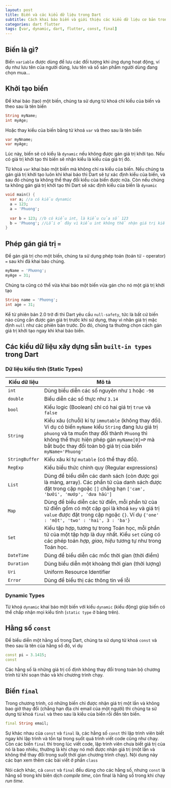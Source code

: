 ```yaml
---
layout: post
title: Biến và các kiểu dữ liệu trong Dart
subtitle: Cách khai báo biến và giới thiệu các kiểu dữ liệu cơ bản trong Dart 
categories: dart flutter
tags: [var, dynamic, dart, flutter, const, final]
---
```

## Biến là gì?

Biến `variable` được dùng để lưu các đối tượng khi ứng dụng hoạt động, ví dụ như lưu tên của người dùng, lưu tên và số sản phẩm người dùng đang chọn mua...

## Khởi tạo biến

Để khai báo (tạo) một biến, chúng ta sử dụng từ khoá chỉ kiểu của biến và theo sau là tên biến

```dart
String myName;
int myAge;
```

Hoặc thay kiểu của biến bằng từ khoá `var` và theo sau là tên biến

```dart
var myNname;
var myAge;
```

Lúc này, biến sẽ có kiểu là `dynamic` nếu không được gán giá trị khởi tạo. Nếu có giá trị khởi tạo thì biến sẽ nhận kiểu là kiểu của giá trị đó. 

Từ khoá `var` khai báo một biến mà không chỉ ra kiểu của biến. Nếu chúng ta gán giá trị khởi tạo luôn khi khai báo thì Dart sẽ tự xác định kiểu của biến, và sau đó chúng ta không thể thay đổi kiểu của biến được nữa. Còn nếu chúng ta không gán giá trị khởi tạo thì Dart sẽ xác định kiểu của biến là `dynamic`

```dart
void main() {
  var a; //a có kiểu dynamic
  a = 123;
  a = 'Phuong';
  
  var b = 123; //b có kiểu int, là kiểu của số 123
  b = 'Phuong'; //Lỗi ở đây vì kiểu int không thể nhận giá trị kiểu String
}
```

## Phép gán giá trị `=`

Để gán giá trị cho một biến, chúng ta sử dụng phép toán (toán tử - operator) `=` sau khi đã khai báo chúng.

```dart
myName = 'Phương';
myAge = 31;
```

Chúng ta cũng có thể vừa khai báo một biến vừa gán cho nó một giá trị khởi tạo

```dart
String name = 'Phương';
int age = 31;
```

Kể từ phiên bản 2.0 trở đi thì Dart yêu cầu `null-safety`, tức là bất cứ biến nào cũng cần được gán giá trị trước khi sử dụng, thay vì nhân giá trị mặc định `null` như các phiên bản trước. Do đó, chúng ta thường chọn cách gán giá trị khởi tạo ngay khi khai báo biến.

## Các kiểu dữ liệu xây dựng sẵn `built-in types` trong Dart

### Dữ liệu kiểu tĩnh (Static Types)

| Kiểu dữ liệu   | Mô tả                                                        |
| -------------- | ------------------------------------------------------------ |
| `int `         | Dùng biểu diễn các số nguyên như `1` hoặc `-98`              |
| `double`       | Biểu diễn các số thực như `3.14`                             |
| `bool`         | Kiểu logic (Boolean) chỉ có hai giá trị `true` và `false`    |
| `String`       | Kiểu xâu (chuỗi) kí tự `immutable` (không thay đổi). Ví dụ có biến `myName` kiểu `String` đang lưu giá trị `phuong` và ta muốn thay đổi thành `Phuong` thì không thể thực hiện phép gán `myName[0]=P` mà bắt buộc thay đổi toàn bộ giá trị của biến `myName='Phuong'` |
| `StringBuffer` | Kiểu xâu kí tự `mutable` (có thể thay đổi).                  |
| `RegExp`       | Kiểu biểu thức chính quy (Regular expressions)               |
| `List`         | Dùng để biểu diễn các danh sách (còn được gọi là mảng, array). Các phần tử của danh sách được đặt trong cặp ngoặc `[]` chẳng hạn `['cam', 'bưởi', 'mướp', 'dưa hấu']` |
| `Map`          | Dùng để biểu diễn các từ điển, mỗi phần tử của từ điển gồm có một cặp gọi là khoá `key` và giá trị `value` được đặt trong cặp ngoặc `{}`. Ví dụ `{'one' : 'một', 'two' : 'hai', 3 : 'ba'}` |
| `Set`          | Kiểu tập hợp, tương tự trong Toán học, mỗi phần tử của một tập hợp là duy nhất. Kiểu `set` cũng có các phép toán *hợp, giao, hiệu* tương tự như trong Toán học. |
| `DateTime`     | Dùng để biểu diễn các mốc thời gian (thời điểm)              |
| `Duration`     | Dùng biểu diễn một khoảng thời gian (thời lượng)             |
| `Uri`          | Uniform Resource Identifier                                  |
| `Error`        | Dùng để biểu thị các thông tin về lỗi                        |

### Dynamic Types

Từ khoá `dynamic` khai báo một biến với kiểu `dynamic` (kiểu động) giúp biến có thể chấp nhận mọi kiểu tĩnh (`static type` ở bảng trên).

## Hằng số `const`

Để biểu diễn một hằng số trong Dart, chúng ta sử dụng từ khoá `const` và theo sau là tên của hằng số đó, ví dụ

```dart
const pi = 3.1415;
const 
```

Các hằng số là những giá trị cố định không thay đổi trong toàn bộ chương trình từ khi soạn thảo và khi chương trình chạy.

## Biến `final`

Trong chương trình, có những biến chỉ được nhận giá trị một lần và không bao giờ thay đổi (chẳng hạn địa chỉ email của một người) thì chúng ta sử dụng từ khoá `final` và theo sau là kiểu của biến rồi đến tên biến.

```dart
final String email;
```

Sự khác nhau của `const` và `final` là, các hằng số `const` thì lập trình viên biết ngay khi lập trình và tồn tại trong suốt quá trình viết code cũng như chạy. Còn các biến `final` thì trong lúc viết code, lập trình viên chưa biết giá trị của nó là bao nhiêu, thường là khi chạy nó mới được nhận giá trị (một lần và không thể thay đổi trong suốt thời gian chương trình chạy). Nội dung này các bạn xem thêm các bài viết ở phần `class`

Nói cách khác, cả `const` và `final` đều dùng cho các hằng số, nhưng `const` là hằng số trong khi biên dịch *compile time*, còn final là hằng số trong khi chạy *run time*.
